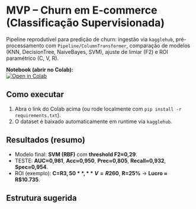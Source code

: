# MVP – Churn em E-commerce (Classificação Supervisionada)

Pipeline reprodutível para predição de churn: ingestão via `kagglehub`, pré-processamento com `Pipeline/ColumnTransformer`, comparação de modelos (KNN, DecisionTree, NaiveBayes, SVM), ajuste de limiar (F2) e ROI paramétrico (C, V, R).

**Notebook (abrir no Colab):**  
[![Open in Colab](https://colab.research.google.com/assets/colab-badge.svg)](https://colab.research.google.com/drive/1bjbCIJo9XcMgTUq572rrQWiIRr9uaKsF#scrollTo=dlegMXzaNjDX)

## Como executar
1. Abra o link do Colab acima (ou rode localmente com `pip install -r requirements.txt`).
2. O dataset é baixado automaticamente em runtime via `kagglehub`.

## Resultados (resumo)
- Modelo final: **SVM (RBF)** com **threshold F2≈0,29**.
- TESTE: **AUC≈0,981**, **Acc≈0,950**, **Prec≈0,805**, **Recall≈0,932**, **Spec≈0,954**.
- ROI (exemplo): **C=R$3,50**, **V=R$260**, **R=25%** → **Lucro ≈ R$10.735**.

## Estrutura sugerida

